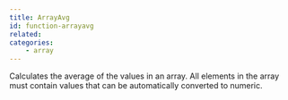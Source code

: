 ```yaml
---
title: ArrayAvg
id: function-arrayavg
related:
categories:
    - array
---
```


Calculates the average of the values in an array.
All elements in the array must contain values that can be automatically converted to numeric.